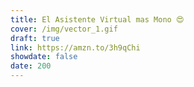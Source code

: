 ```yaml
---
title: El Asistente Virtual mas Mono 😍
cover: /img/vector_1.gif
draft: true
link: https://amzn.to/3h9qChi
showdate: false
date: 200
---
```

